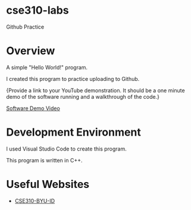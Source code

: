 # cse310-labs
Github Practice
# Overview

A simple "Hello World!" program.

I created this program to practice uploading to Github.

{Provide a link to your YouTube demonstration.  It should be a one minute demo of the software running and a walkthrough of the code.}

[Software Demo Video](http://youtube.link.goes.here)

# Development Environment

I used Visual Studio Code to create this program.

This program is written in C++.

# Useful Websites

* [CSE310-BYU-ID](https://byui-cse.github.io/cse310-course/lesson01/01-prove_campus.html)
